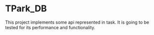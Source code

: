 # TPark_DB
This project implements some api represented in task. It is going to be tested for its performance and functionality.
